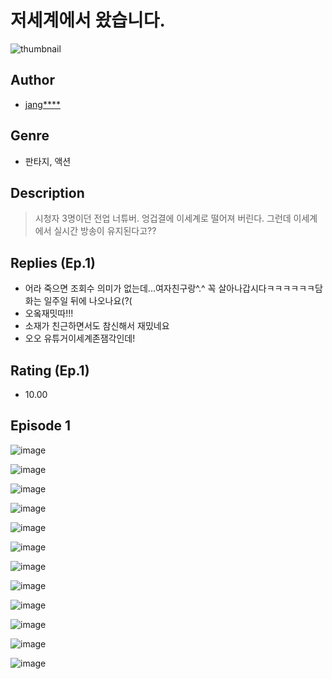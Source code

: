 # 저세계에서 왔습니다.
![thumbnail](https://image-comic.pstatic.net/user_contents_data/challenge_comic/2023/05/25/297310/upload_7075828131406296880_480x623.jpeg)

## Author
- [jang****](https://comic.naver.com/artistTitle?id=297310)

## Genre
- 판타지, 액션

## Description
> 시청자 3명이던 전업 너튜버. 엉겁결에 이세계로 떨어져 버린다. 그런데 이세계에서 실시간 방송이 유지된다고??

## Replies (Ep.1)
- 어라 죽으면 조회수 의미가 없는데...여자친구랑^.^ 꼭 살아나갑시다ㅋㅋㅋㅋㅋㅋ담화는 일주일 뒤에 나오나요(?(
- 오옼재밋따!!!
- 소재가 친근하면서도 참신해서 재밌네요
- 오오 유튜거이세계존잼각인데!

## Rating (Ep.1)
- 10.00

## Episode 1
![image](https://image-comic.pstatic.net/user_contents_data/challenge_comic/2023/05/25/297310/upload_3616498691967443301.jpeg)

![image](https://image-comic.pstatic.net/user_contents_data/challenge_comic/2023/05/25/297310/upload_3834589899237975652.jpeg)

![image](https://image-comic.pstatic.net/user_contents_data/challenge_comic/2023/05/25/297310/upload_3833182739136471347.jpeg)

![image](https://image-comic.pstatic.net/user_contents_data/challenge_comic/2023/05/25/297310/upload_3847025370648032355.jpeg)

![image](https://image-comic.pstatic.net/user_contents_data/challenge_comic/2023/05/25/297310/upload_3473458817603297848.jpeg)

![image](https://image-comic.pstatic.net/user_contents_data/challenge_comic/2023/05/25/297310/upload_7003160308384610150.jpeg)

![image](https://image-comic.pstatic.net/user_contents_data/challenge_comic/2023/05/25/297310/upload_3688784980800333153.jpeg)

![image](https://image-comic.pstatic.net/user_contents_data/challenge_comic/2023/05/25/297310/upload_3834083234106781753.jpeg)

![image](https://image-comic.pstatic.net/user_contents_data/challenge_comic/2023/05/25/297310/upload_3919088492375793972.jpeg)

![image](https://image-comic.pstatic.net/user_contents_data/challenge_comic/2023/05/25/297310/upload_7292228520983934310.jpeg)

![image](https://image-comic.pstatic.net/user_contents_data/challenge_comic/2023/05/25/297310/upload_3689073052054728804.jpeg)

![image](https://image-comic.pstatic.net/user_contents_data/challenge_comic/2023/05/25/297310/upload_7004614069653485924.jpeg)
